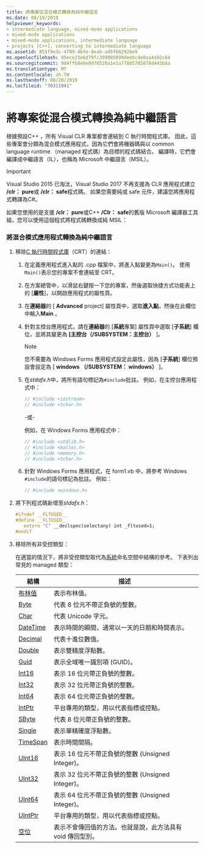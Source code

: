 ```yaml
---
title: 將專案從混合模式轉換為純中繼語言
ms.date: 08/19/2019
helpviewer_keywords:
- intermediate language, mixed-mode applications
- mixed-mode applications
- mixed-mode applications, intermediate language
- projects [C++], converting to intermediate language
ms.assetid: 855f9e3c-4f09-4bfe-8eab-a45f68292be9
ms.openlocfilehash: 05ece23e6d79fc399085099deebcde0aa4a92c64
ms.sourcegitcommit: 9d4ffb8e6e0d70520a1e1a77805785878d445b8a
ms.translationtype: MT
ms.contentlocale: zh-TW
ms.lasthandoff: 08/20/2019
ms.locfileid: "70311941"
---
```

# <a name="converting-projects-from-mixed-mode-to-pure-intermediate-language"></a>將專案從混合模式轉換為純中繼語言

根據預設C++ ，所有 Visual CLR 專案都會連結到 C 執行時間程式庫。 因此，這些專案會分類為混合模式應用程式，因為它們會將機器碼與以 common language runtime （managed 程式碼）為目標的程式碼結合。 編譯時，它們會編譯成中繼語言（IL），也稱為 Microsoft 中繼語言（MSIL）。

> [!IMPORTANT]
> Visual Studio 2015 已淘汰，Visual Studio 2017 不再支援為 CLR 應用程式建立 **/clr： pure**或 **/clr： safe**程式碼。 如果您需要純或 safe 元件，建議您將應用程式轉譯為C#。

如果您使用的是支援 **/clr： pure**或C++ **/Clr： safe**的舊版 Microsoft 編譯器工具組，您可以使用這個程式將程式碼轉換成純 MSIL：

### <a name="to-convert-your-mixed-mode-application-into-pure-intermediate-language"></a>將混合模式應用程式轉換為純中繼語言

1. 移除[C 執行時間程式庫](../c-runtime-library/crt-library-features.md)（CRT）的連結：

   1. 在定義應用程式進入點的 .cpp 檔案中，將進入點變更為`Main()`。 使用`Main()`表示您的專案不會連結至 CRT。

   2. 在方案總管中，以滑鼠右鍵按一下您的專案，然後選取快捷方式功能表上的 [**屬性**]，以開啟應用程式的屬性頁。

   3. 在**連結器**的 [ **Advanced** project] 屬性頁中，選取**進入點**，然後在此欄位中輸入**Main** 。

   4. 針對主控台應用程式，請在**連結器**的 [**系統**專案] 屬性頁中選取 [**子系統**] 欄位，並將其變更為 **[主控台（/SUBSYSTEM：主控台）** ]。

      > [!NOTE]
      > 您不需要為 Windows Forms 應用程式設定此屬性，因為 [**子系統**] 欄位預設會設定為 [ **windows （/SUBSYSTEM： windows）** ]。

   5. 在*stdafx.h*中，將所有語句標記為`#include`批註。 例如，在主控台應用程式中：

      ```cpp
      // #include <iostream>
      // #include <tchar.h>
      ```

       -或-

       例如，在 Windows Forms 應用程式中：

      ```cpp
      // #include <stdlib.h>
      // #include <malloc.h>
      // #include <memory.h>
      // #include <tchar.h>
      ```

   6. 針對 Windows Forms 應用程式，在 form1.vb 中，將參考 Windows `#include`的語句標記為批註。 例如：

      ```cpp
      // #include <windows.h>
      ```

2. 將下列程式碼新增至*stdafx.h*：

   ```cpp
   #ifndef __FLTUSED__
   #define __FLTUSED__
      extern "C" __declspec(selectany) int _fltused=1;
   #endif
   ```

3. 移除所有非受控類型：

   在適當的情況下，將非受控類型取代為[系統](/dotnet/api/system)命名空間中結構的參考。 下表列出常見的 managed 類型：

   |結構|描述|
   |---------------|-----------------|
   |[布林值](/dotnet/api/system.boolean)|表示布林值。|
   |[Byte](/dotnet/api/system.byte)|代表 8 位元不帶正負號的整數。|
   |[Char](/dotnet/api/system.char)|代表 Unicode 字元。|
   |[DateTime](/dotnet/api/system.datetime)|表示時間的瞬間，通常以一天的日期和時間表示。|
   |[Decimal](/dotnet/api/system.decimal)|代表十進位數值。|
   |[Double](/dotnet/api/system.double)|表示雙精度浮點數。|
   |[Guid](/dotnet/api/system.guid)|表示全域唯一識別項 (GUID)。|
   |[Int16](/dotnet/api/system.int16)|表示 16 位元帶正負號的整數。|
   |[Int32](/dotnet/api/system.int32)|表示 32 位元帶正負號的整數。|
   |[Int64](/dotnet/api/system.int64)|表示 64 位元帶正負號的整數。|
   |[IntPtr](/dotnet/api/system.intptr)|平台專用的類型，用以代表指標或控點。|
   |[SByte](/dotnet/api/system.byte)|代表 8 位元帶正負號的整數。|
   |[Single](/dotnet/api/system.single)|表示單精確度浮點數。|
   |[TimeSpan](/dotnet/api/system.timespan)|表示時間間隔。|
   |[UInt16](/dotnet/api/system.uint16)|表示 16 位元不帶正負號的整數 (Unsigned Integer)。|
   |[UInt32](/dotnet/api/system.uint32)|表示 32 位元不帶正負號的整數 (Unsigned Integer)。|
   |[UInt64](/dotnet/api/system.uint64)|表示 64 位元不帶正負號的整數 (Unsigned Integer)。|
   |[UIntPtr](/dotnet/api/system.uintptr)|平台專用的類型，用以代表指標或控點。|
   |[空位](/dotnet/api/system.void)|表示不會傳回值的方法。也就是說，此方法具有 void 傳回型別。|